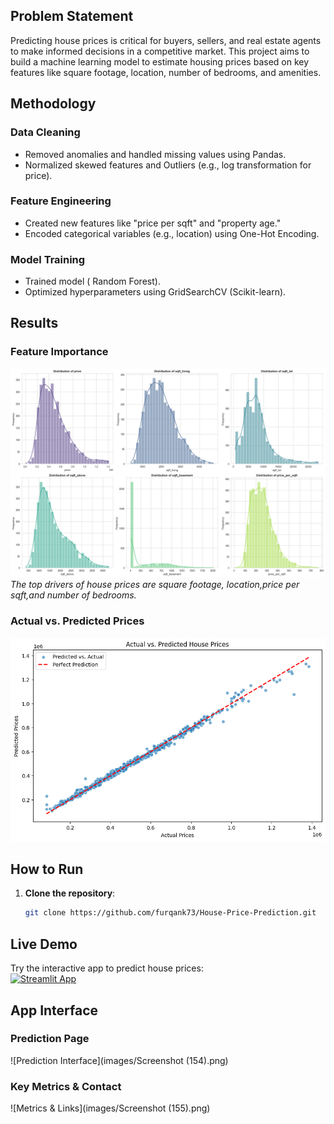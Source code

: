 ## Problem Statement  
Predicting house prices is critical for buyers, sellers, and real estate agents to make informed decisions in a competitive market. This project aims to build a machine learning model to estimate housing prices based on key features like square footage, location, number of bedrooms, and amenities. 

## Methodology  
### Data Cleaning  
- Removed anomalies and handled missing values using Pandas.  
- Normalized skewed features and Outliers  (e.g., log transformation for price).  

### Feature Engineering  
- Created new features like "price per sqft" and "property age."  
- Encoded categorical variables (e.g., location) using One-Hot Encoding.  

### Model Training  
- Trained  model ( Random Forest).  
- Optimized hyperparameters using GridSearchCV (Scikit-learn).

## Results  
### Feature Importance  
![Top drivers](images/top_drivers.png)  
*The top drivers of house prices are square footage, location,price per sqft,and number of bedrooms.*  

### Actual vs. Predicted Prices  
![Actual vs Predicted](images/Actual_vs_predicted.png)  

## How to Run  
1. **Clone the repository**:  
   ```bash  
   git clone https://github.com/furqank73/House-Price-Prediction.git  

## Live Demo  
Try the interactive app to predict house prices:  
[![Streamlit App](https://static.streamlit.io/badges/streamlit_badge_black_white.svg)](https://house-price-prediction-furq-an.streamlit.app/)  

## App Interface  
### Prediction Page  
![Prediction Interface](images/Screenshot (154).png)  

### Key Metrics & Contact  
![Metrics & Links](images/Screenshot (155).png)  